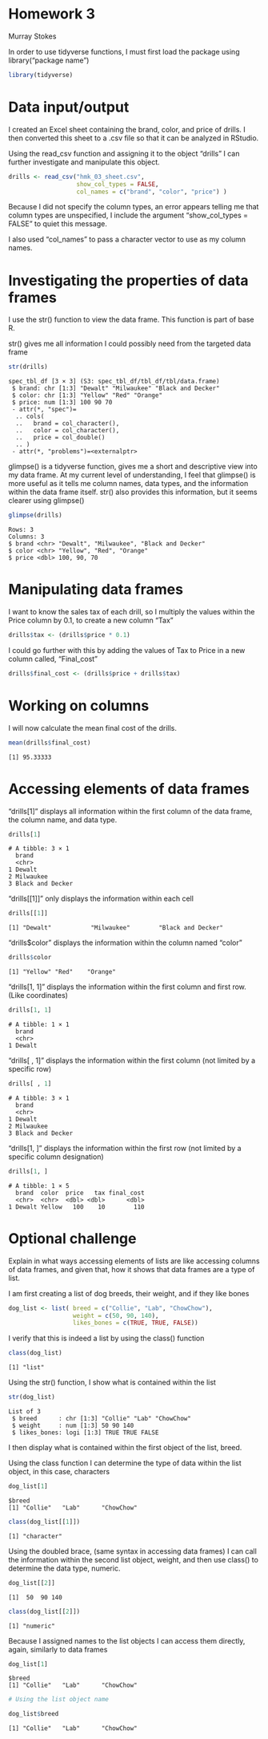 Homework 3
================
Murray Stokes

In order to use tidyverse functions, I must first load the package using
library(“package name”)

``` r
library(tidyverse)
```

# Data input/output

I created an Excel sheet containing the brand, color, and price of
drills. I then converted this sheet to a .csv file so that it can be
analyzed in RStudio.

Using the read_csv function and assigning it to the object “drills” I
can further investigate and manipulate this object.

``` r
drills <- read_csv("hmk_03_sheet.csv", 
                   show_col_types = FALSE, 
                   col_names = c("brand", "color", "price") )
```

Because I did not specify the column types, an error appears telling me
that column types are unspecified, I include the argument
“show_col_types = FALSE” to quiet this message.

I also used “col_names” to pass a character vector to use as my column
names.

# Investigating the properties of data frames

I use the str() function to view the data frame. This function is part
of base R.

str() gives me all information I could possibly need from the targeted
data frame

``` r
str(drills)
```

    spec_tbl_df [3 × 3] (S3: spec_tbl_df/tbl_df/tbl/data.frame)
     $ brand: chr [1:3] "Dewalt" "Milwaukee" "Black and Decker"
     $ color: chr [1:3] "Yellow" "Red" "Orange"
     $ price: num [1:3] 100 90 70
     - attr(*, "spec")=
      .. cols(
      ..   brand = col_character(),
      ..   color = col_character(),
      ..   price = col_double()
      .. )
     - attr(*, "problems")=<externalptr> 

glimpse() is a tidyverse function, gives me a short and descriptive view
into my data frame. At my current level of understanding, I feel that
glimpse() is more useful as it tells me column names, data types, and
the information within the data frame itself. str() also provides this
information, but it seems clearer using glimpse()

``` r
glimpse(drills)
```

    Rows: 3
    Columns: 3
    $ brand <chr> "Dewalt", "Milwaukee", "Black and Decker"
    $ color <chr> "Yellow", "Red", "Orange"
    $ price <dbl> 100, 90, 70

# Manipulating data frames

I want to know the sales tax of each drill, so I multiply the values
within the Price column by 0.1, to create a new column “Tax”

``` r
drills$tax <- (drills$price * 0.1)
```

I could go further with this by adding the values of Tax to Price in a
new column called, “Final_cost”

``` r
drills$final_cost <- (drills$price + drills$tax)
```

# Working on columns

I will now calculate the mean final cost of the drills.

``` r
mean(drills$final_cost)
```

    [1] 95.33333

# Accessing elements of data frames

“drills\[1\]” displays all information within the first column of the
data frame, the column name, and data type.

``` r
drills[1]
```

    # A tibble: 3 × 1
      brand           
      <chr>           
    1 Dewalt          
    2 Milwaukee       
    3 Black and Decker

“drills\[\[1\]\]” only displays the information within each cell

``` r
drills[[1]]
```

    [1] "Dewalt"           "Milwaukee"        "Black and Decker"

“drills\$color” displays the information within the column named “color”

``` r
drills$color
```

    [1] "Yellow" "Red"    "Orange"

“drills\[1, 1\]” displays the information within the first column and
first row. (Like coordinates)

``` r
drills[1, 1]
```

    # A tibble: 1 × 1
      brand 
      <chr> 
    1 Dewalt

“drills\[ , 1\]” displays the information within the first column (not
limited by a specific row)

``` r
drills[ , 1]
```

    # A tibble: 3 × 1
      brand           
      <chr>           
    1 Dewalt          
    2 Milwaukee       
    3 Black and Decker

“drills\[1, \]” displays the information within the first row (not
limited by a specific column designation)

``` r
drills[1, ]
```

    # A tibble: 1 × 5
      brand  color  price   tax final_cost
      <chr>  <chr>  <dbl> <dbl>      <dbl>
    1 Dewalt Yellow   100    10        110

# Optional challenge

Explain in what ways accessing elements of lists are like accessing
columns of data frames, and given that, how it shows that data frames
are a type of list.

I am first creating a list of dog breeds, their weight, and if they like
bones

``` r
dog_list <- list( breed = c("Collie", "Lab", "ChowChow"),
                  weight = c(50, 90, 140),
                  likes_bones = c(TRUE, TRUE, FALSE))
```

I verify that this is indeed a list by using the class() function

``` r
class(dog_list)
```

    [1] "list"

Using the str() function, I show what is contained within the list

``` r
str(dog_list)
```

    List of 3
     $ breed      : chr [1:3] "Collie" "Lab" "ChowChow"
     $ weight     : num [1:3] 50 90 140
     $ likes_bones: logi [1:3] TRUE TRUE FALSE

I then display what is contained within the first object of the list,
breed.

Using the class function I can determine the type of data within the
list object, in this case, characters

``` r
dog_list[1]
```

    $breed
    [1] "Collie"   "Lab"      "ChowChow"

``` r
class(dog_list[[1]])
```

    [1] "character"

Using the doubled brace, (same syntax in accessing data frames) I can
call the information within the second list object, weight, and then use
class() to determine the data type, numeric.

``` r
dog_list[[2]]
```

    [1]  50  90 140

``` r
class(dog_list[[2]])
```

    [1] "numeric"

Because I assigned names to the list objects I can access them directly,
again, similarly to data frames

``` r
dog_list[1]
```

    $breed
    [1] "Collie"   "Lab"      "ChowChow"

``` r
# Using the list object name

dog_list$breed
```

    [1] "Collie"   "Lab"      "ChowChow"
